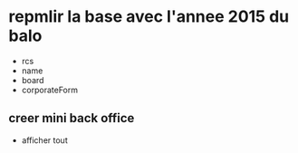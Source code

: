 # repmlir la base avec l'annee 2015 du balo
- rcs
- name
- board
- corporateForm

## creer mini back office
- afficher tout 